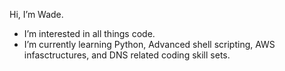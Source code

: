  Hi, I’m Wade.
- I’m interested in all things code.
- I’m currently learning Python, Advanced shell scripting, AWS infasctructures, and DNS related coding skill sets.

